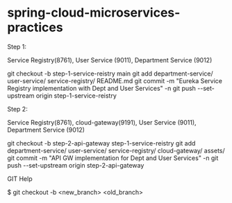 # spring-cloud-microservices-practices


Step 1: 

Service Registry(8761), User Service (9011), Department Service (9012)

git checkout -b step-1-service-reistry main
git add department-service/ user-service/ service-registry/ README.md
git commit -m "Eureka Service Registry implementation with Dept and User Services" -n
git push --set-upstream origin step-1-service-reistry


Step 2:

Service Registry(8761), cloud-gateway(9191), User Service (9011), Department Service (9012)

git checkout -b step-2-api-gateway step-1-service-reistry
git add department-service/ user-service/ service-registry/ cloud-gateway/ assets/
git commit -m "API GW implementation for Dept and User Services" -n
git push --set-upstream origin step-2-api-gateway




GIT Help

$ git checkout -b <new_branch> <old_branch>

